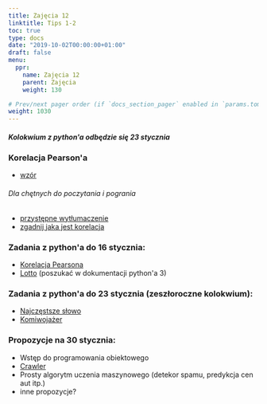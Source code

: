 ```yaml
---
title: Zajęcia 12
linktitle: Tips 1-2
toc: true
type: docs
date: "2019-10-02T00:00:00+01:00"
draft: false
menu:
  ppr:
    name: Zajęcia 12
    parent: Zajęcia
    weight: 130

# Prev/next pager order (if `docs_section_pager` enabled in `params.toml`)
weight: 1030
---
```

##### Kolokwium z python'a odbędzie się 23 stycznia
### Korelacja Pearson'a
* [wzór](https://pl.wikipedia.org/wiki/Wsp%C3%B3%C5%82czynnik_korelacji_Pearsona)

###### Dla chętnych do poczytania i pogrania
* [przystępne wytłumaczenie](https://algolytics.pl/korelacja-to-nie-to-samo-co-zaleznosc/)
* [zgadnij jaka jest korelacja](http://guessthecorrelation.com/)

### Zadania z python'a do 16 stycznia:
<!--16.01.20 python-->
* [Korelacja Pearsona](https://adjule.pl/groups/ppr1ce2019/problems/ppr_pearson)
* [Lotto](https://adjule.pl/groups/ppr1ce2019/problems/kogn2) (poszukać w dokumentacji python'a 3)

### Zadania z python'a do 23 stycznia (zeszłoroczne kolokwium):
<!--23.01.20 python-->
* [Najczęstsze słowo](https://adjule.pl/groups/ppr1ce2019/problems/kol_1_ca)
* [Komiwojażer](https://adjule.pl/groups/ppr1ce2019/problems/kol_4_cg)

### Propozycje na 30 stycznia:
* Wstęp do programowania obiektowego
* [Crawler](https://en.wikipedia.org/wiki/Web_crawler)
* Prosty algorytm uczenia maszynowego (detekor spamu, predykcja cen aut itp.)
* inne propozycje?
